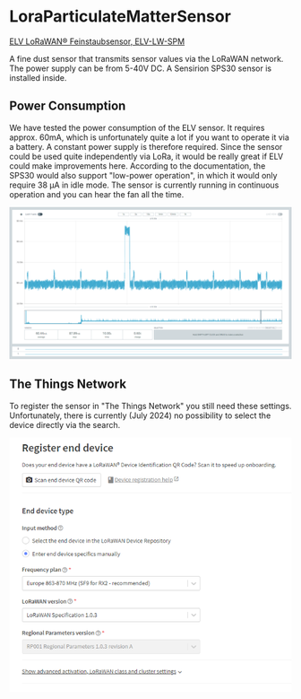 # LoraParticulateMatterSensor
[ELV LoRaWAN® Feinstaubsensor, ELV-LW-SPM](https://de.elv.com/p/elv-lorawan-feinstaubsensor-elv-lw-spm-P160408)

A fine dust sensor that transmits sensor values via the LoRaWAN network. The power supply can be from 5-40V DC. A Sensirion SPS30 sensor is installed inside.

## Power Consumption
We have tested the power consumption of the ELV sensor. It requires approx. 60mA, which is unfortunately quite a lot if you want to operate it via a battery. A constant power supply is therefore required. Since the sensor could be used quite independently via LoRa, it would be really great if ELV could make improvements here. According to the documentation, the SPS30 would also support "low-power operation", in which it would only require 38 μA in idle mode. The sensor is currently running in continuous operation and you can hear the fan all the time.

![powersconsumption](docs/powerconsumption.png)

## The Things Network

To register the sensor in "The Things Network" you still need these settings. Unfortunately, there is currently (July 2024) no possibility to select the device directly via the search.

![thethingsnetwork](docs/thethingsnetwork.png)
